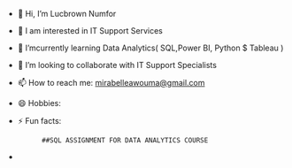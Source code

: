 - 👋 Hi, I’m Lucbrown Numfor
- 👀 I am interested in IT Support Services
- 🌱 I’mcurrently learning Data Analytics( SQL,Power BI, Python $ Tableau )
- 💞️ I’m looking to collaborate with IT Support Specialists
- 📫 How to reach me: mirabelleawouma@gmail.com
- 😄 Hobbies:
- ⚡ Fun facts:

            ##SQL ASSIGNMENT FOR DATA ANALYTICS COURSE

- 
